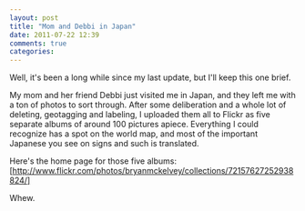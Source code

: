 ```yaml
---
layout: post
title: "Mom and Debbi in Japan"
date: 2011-07-22 12:39
comments: true
categories: 
---
```


Well, it's been a long while since my last update, but I'll keep this one brief.

My mom and her friend Debbi just visited me in Japan, and they left me with a ton of photos to sort
through. After some deliberation and a whole lot of deleting, geotagging and labeling, I uploaded
them all to Flickr as five separate albums of around 100 pictures apiece. Everything I could
recognize has a spot on the world map, and most of the important Japanese you see on signs and such
is translated.

Here's the home page for those five albums:
[http://www.flickr.com/photos/bryanmckelvey/collections/72157627252938824/]

Whew.

